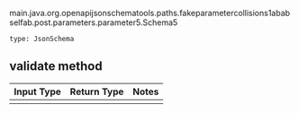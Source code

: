 main.java.org.openapijsonschematools.paths.fakeparametercollisions1ababselfab.post.parameters.parameter5.Schema5
```
type: JsonSchema
```

## validate method
Input Type | Return Type | Notes
------------ | ------------- | -------------
 |  |
